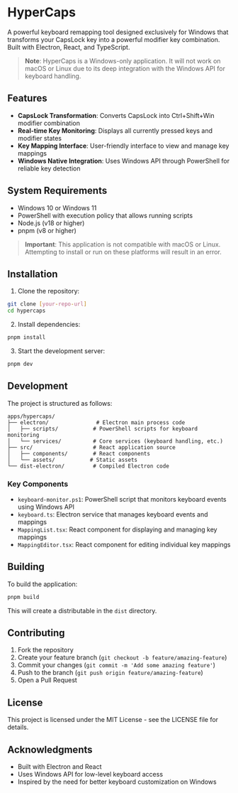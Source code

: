 # HyperCaps

A powerful keyboard remapping tool designed exclusively for Windows that transforms your CapsLock key into a powerful modifier key combination. Built with Electron, React, and TypeScript.

> **Note**: HyperCaps is a Windows-only application. It will not work on macOS or Linux due to its deep integration with the Windows API for keyboard handling.

## Features

- **CapsLock Transformation**: Converts CapsLock into Ctrl+Shift+Win modifier combination
- **Real-time Key Monitoring**: Displays all currently pressed keys and modifier states
- **Key Mapping Interface**: User-friendly interface to view and manage key mappings
- **Windows Native Integration**: Uses Windows API through PowerShell for reliable key detection

## System Requirements

- Windows 10 or Windows 11
- PowerShell with execution policy that allows running scripts
- Node.js (v18 or higher)
- pnpm (v8 or higher)

> **Important**: This application is not compatible with macOS or Linux. Attempting to install or run on these platforms will result in an error.

## Installation

1. Clone the repository:

```bash
git clone [your-repo-url]
cd hypercaps
```

2. Install dependencies:

```bash
pnpm install
```

3. Start the development server:

```bash
pnpm dev
```

## Development

The project is structured as follows:

```
apps/hypercaps/
├── electron/               # Electron main process code
│   ├── scripts/           # PowerShell scripts for keyboard monitoring
│   └── services/          # Core services (keyboard handling, etc.)
├── src/                   # React application source
│   ├── components/        # React components
│   └── assets/           # Static assets
└── dist-electron/         # Compiled Electron code
```

### Key Components

- `keyboard-monitor.ps1`: PowerShell script that monitors keyboard events using Windows API
- `keyboard.ts`: Electron service that manages keyboard events and mappings
- `MappingList.tsx`: React component for displaying and managing key mappings
- `MappingEditor.tsx`: React component for editing individual key mappings

## Building

To build the application:

```bash
pnpm build
```

This will create a distributable in the `dist` directory.

## Contributing

1. Fork the repository
2. Create your feature branch (`git checkout -b feature/amazing-feature`)
3. Commit your changes (`git commit -m 'Add some amazing feature'`)
4. Push to the branch (`git push origin feature/amazing-feature`)
5. Open a Pull Request

## License

This project is licensed under the MIT License - see the LICENSE file for details.

## Acknowledgments

- Built with Electron and React
- Uses Windows API for low-level keyboard access
- Inspired by the need for better keyboard customization on Windows
